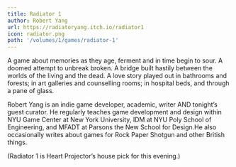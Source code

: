 ```yaml
---
title: Radiator 1
author: Robert Yang
url: https://radiatoryang.itch.io/radiator1
icon: radiator.png
path: '/volumes/1/games/radiator-1'
---
```

A game about memories as they age, ferment and in time begin to sour. A doomed attempt to unbreak broken. A bridge built hastily between the worlds of the living and the dead. A love story played out in bathrooms and forests; in art galleries and counselling rooms; in hospital beds, and through a pane of glass.

Robert Yang is an indie game developer, academic, writer AND tonight’s guest curator. He regularly teaches game development and design within NYU Game Center at New York University, IDM at NYU Poly School of Engineering, and MFADT at Parsons the New School for Design.He also occasionally writes about games for Rock Paper Shotgun and other British things.

(Radiator 1 is Heart Projector’s house pick for this evening.)
